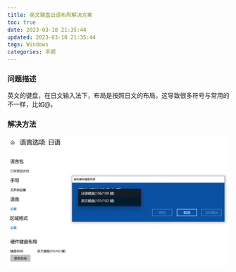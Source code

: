 ```yaml
---
title: 英文键盘日语布局解决方案
toc: true
date: 2023-03-18 21:35:44
updated: 2023-03-18 21:35:44
tags: Windows
categories: 手顺
--- 
```


### 问题描述

英文的键盘，在日文输入法下，布局是按照日文的布局。这导致很多符号与常用的不一样，比如@。

### 解决方法

![](images/英文键盘日语布局解决方案/2023-06-18-21-37-15.png)